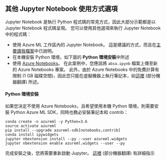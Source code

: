 ## <a name="different-jupyter-notebook-usage-options"></a>其他 Jupyter Notebook 使用方式選項

Jupyter Notebook 是執行 Python 程式碼的常見方式，因此大部分示範都是以 Jupyter Notebook 程式碼呈現。 您可以使用其他選項來執行 Jupyter Notebook 中的程式碼：

 - 使用 Azure ML 工作區內的 Jupyter Notebook。 這是建議的方式，而且在[主要讀我檔案](README.md)中已說明。
 - 在本機安裝 Python 環境，如下面的 **Python 環境安裝**中所述
 - 使用 [Azure Notebooks](http://aka.ms/whyaznb)。 在此案例中，您應該將 `absa.ipynb` 檔案上傳至新的 Azure Notebooks 專案。 此外，由於 Azure Notebooks 中的免費計算有限制 (1 GB 磁碟空間)，因此您只能在虛擬機器上執行筆記本，如[這裡](https://docs.microsoft.com/azure/notebooks/use-data-science-virtual-machine/?wt.mc_id=msignitethetour2019-github-aiml40) \(部分機器翻譯\) 所述。

#### <a name="python-environment-installation"></a>Python 環境安裝

如果您決定不使用 Azure Notebooks，且希望使用本機 Python 環境，則需要安裝 Python Azure ML SDK，同時也務必安裝筆記本和 contrib：

```shell
conda create -n azureml -y Python=3.6
source activate azureml
pip install --upgrade azureml-sdk[notebooks,contrib] 
conda install ipywidgets
jupyter nbextension install --py --user azureml.widgets
jupyter nbextension enable azureml.widgets --user --py
```

完成安裝之後，您將需要重新啟動 Jupyter。 [這裡](https://docs.microsoft.com/azure/machine-learning/service/quickstart-create-workspace-with-python/?WT.mc_id=msignitethetour2019-github-aiml40) \(部分機器翻譯\) 有詳細指示
